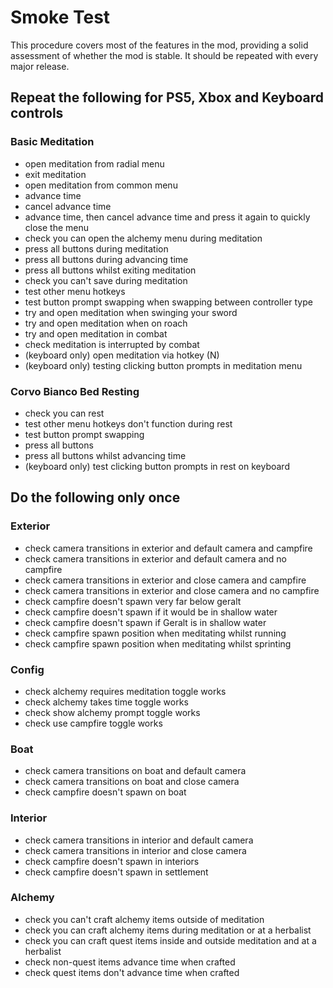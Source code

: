 # Smoke Test

This procedure covers most of the features in the mod, providing a solid assessment of whether the mod is stable. It should be repeated with every major release.

## Repeat the following for PS5, Xbox and Keyboard controls

### Basic Meditation
- open meditation from radial menu
- exit meditation
- open meditation from common menu
- advance time
- cancel advance time
- advance time, then cancel advance time and press it again to quickly close the menu
- check you can open the alchemy menu during meditation
- press all buttons during meditation
- press all buttons during advancing time
- press all buttons whilst exiting meditation
- check you can't save during meditation
- test other menu hotkeys
- test button prompt swapping when swapping between controller type
- try and open meditation when swinging your sword
- try and open meditation when on roach
- try and open meditation in combat
- check meditation is interrupted by combat
- (keyboard only) open meditation via hotkey (N)
- (keyboard only) testing clicking button prompts in meditation menu

### Corvo Bianco Bed Resting
- check you can rest
- test other menu hotkeys don't function during rest
- test button prompt swapping
- press all buttons
- press all buttons whilst advancing time
- (keyboard only) test clicking button prompts in rest on keyboard

## Do the following only once

### Exterior
- check camera transitions in exterior and default camera and campfire
- check camera transitions in exterior and default camera and no campfire
- check camera transitions in exterior and close camera and campfire
- check camera transitions in exterior and close camera and no campfire
- check campfire doesn't spawn very far below geralt
- check campfire doesn't spawn if it would be in shallow water
- check campfire doesn't spawn if Geralt is in shallow water
- check campfire spawn position when meditating whilst running
- check campfire spawn position when meditating whilst sprinting

### Config
- check alchemy requires meditation toggle works
- check alchemy takes time toggle works
- check show alchemy prompt toggle works
- check use campfire toggle works

### Boat
- check camera transitions on boat and default camera
- check camera transitions on boat and close camera
- check campfire doesn't spawn on boat

### Interior
- check camera transitions in interior and default camera
- check camera transitions in interior and close camera
- check campfire doesn't spawn in interiors
- check campfire doesn't spawn in settlement

### Alchemy
- check you can't craft alchemy items outside of meditation
- check you can craft alchemy items during meditation or at a herbalist
- check you can craft quest items inside and outside meditation and at a herbalist
- check non-quest items advance time when crafted
- check quest items don't advance time when crafted
